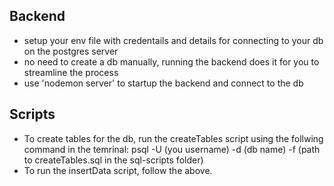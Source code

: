 ## Backend

- setup your env file with credentails and details for connecting to your db on the postgres server
- no need to create a db manually, running the backend does it for you to streamline the process
- use 'nodemon server' to startup the backend and connect to the db

## Scripts

- To create tables for the db, run the createTables script using the follwing command in the temrinal: psql -U (you username) -d (db name) -f (path to createTables.sql in the sql-scripts folder)
- To run the insertData script, follow the above.
